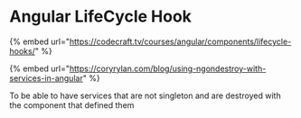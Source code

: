 # Angular LifeCycle Hook

{% embed url="https://codecraft.tv/courses/angular/components/lifecycle-hooks/" %}



{% embed url="https://coryrylan.com/blog/using-ngondestroy-with-services-in-angular" %}

To be able to have services that are not singleton and are destroyed with the component that defined them

